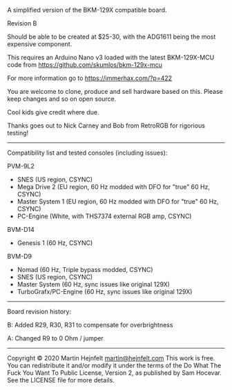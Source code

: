 A simplified version of the BKM-129X compatible board.

Revision B

Should be able to be created at $25-30, with the ADG1611 being the most expensive component.

This requires an Arduino Nano v3 loaded with the latest BKM-129X-MCU code from https://github.com/skumlos/bkm-129x-mcu

For more information go to https://immerhax.com/?p=422

You are welcome to clone, produce and sell hardware based on this. Please keep changes and so on open source.

Cool kids give credit where due.

Thanks goes out to Nick Carney and Bob from RetroRGB for rigorious testing!

--------

Compatibility list and tested consoles (including issues):

PVM-9L2
- SNES (US region, CSYNC)
- Mega Drive 2 (EU region, 60 Hz modded with DFO for "true" 60 Hz, CSYNC)
- Master System 1 (EU region, 60 Hz modded with DFO for "true" 60 Hz, CSYNC)
- PC-Engine (White, with THS7374 external RGB amp, CSYNC)

BVM-D14
- Genesis 1 (60 Hz, CSYNC)

BVM-D9
- Nomad (60 Hz, Triple bypass modded, CSYNC)
- SNES (US region, CSYNC)
- Master System (60 Hz, sync issues like original 129X)
- TurboGrafx/PC-Engine (60 Hz, sync issues like original 129X)

---------

Board revision history:

B: Added R29, R30, R31 to compensate for overbrightness

A: Changed R9 to 0 Ohm / jumper

---------

Copyright © 2020 Martin Hejnfelt <martin@hejnfelt.com>
This work is free. You can redistribute it and/or modify it under the
terms of the Do What The Fuck You Want To Public License, Version 2,
as published by Sam Hocevar. See the LICENSE file for more details.

